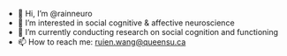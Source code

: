- 👋 Hi, I’m @rainneuro
- 👀 I’m interested in social cognitive & affective neuroscience
- 🌱 I’m currently conducting research on social cognition and functioning 
- 📫 How to reach me: ruien.wang@queensu.ca

<!---
rainneuro/rainneuro is a ✨ special ✨ repository because its `README.md` (this file) appears on your GitHub profile.
You can click the Preview link to take a look at your changes.
--->

